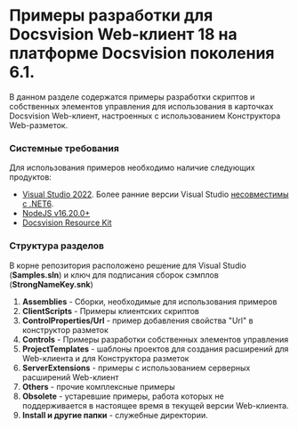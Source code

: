 ﻿# Примеры разработки для Docsvision Web-клиент 18 на платформе Docsvision поколения 6.1. 

В данном разделе содержатся примеры разработки скриптов и собственных элементов управления для использования в карточках Docsvision Web-клиент, настроенных с использованием Конструктора Web-разметок.

### Системные требования

Для использования примеров необходимо наличие следующих продуктов:

* [Visual Studio 2022](https://www.visualstudio.com). Более ранние версии Visual Studio [несовместимы с .NET6](https://github.com/dotnet/core/issues/5567).
* [NodeJS v16.20.0+](https://nodejs.org/en/)
* [Docsvision Resource Kit](https://docsvision.itsm365.com/sd/operator/#uuid:KB$2437101)

### Структура разделов

В корне репозитория расположено решение для Visual Studio (**Samples.sln**) и ключ для подписания сборок сэмплов (**StrongNameKey.snk**)

 1. **Assemblies** - Сборки, необходимые для использования примеров
 2. **ClientScripts** - Примеры клиентских скриптов
 3. **ControlProperties/Url** - пример добавления свойства "Url" в конструктор разметок
 4. **Controls** - Примеры разработки собственных элементов управления
 5. **ProjectTemplates** - шаблоны проектов для создания расширений для Web-клиента и для Конструктора разметок
 6. **ServerExtensions** - примеры с использованием серверных расширений Web-клиент
 7. **Others** - прочие комплексные примеры
 8. **Obsolete** - устаревшие примеры, работа которых не поддерживается в настоящее время в текущей версии Web-клиента.
 9. **Install и другие папки** - служебные директории.
